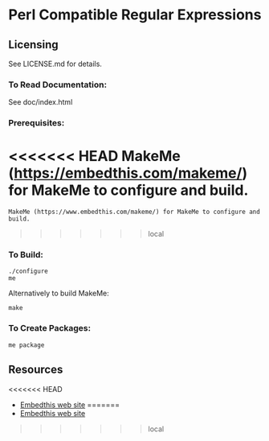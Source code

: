Perl Compatible Regular Expressions
===

Licensing
---
See LICENSE.md for details.

### To Read Documentation:

  See doc/index.html

### Prerequisites:

<<<<<<< HEAD
    MakeMe (https://embedthis.com/makeme/) for MakeMe to configure and build.
=======
    MakeMe (https://www.embedthis.com/makeme/) for MakeMe to configure and build.
>>>>>>> local

### To Build:

    ./configure
    me

Alternatively to build MakeMe:

    make

### To Create Packages:

    me package

Resources
---
<<<<<<< HEAD
  - [Embedthis web site](https://embedthis.com/)
=======
  - [Embedthis web site](https://www.embedthis.com/)
>>>>>>> local
